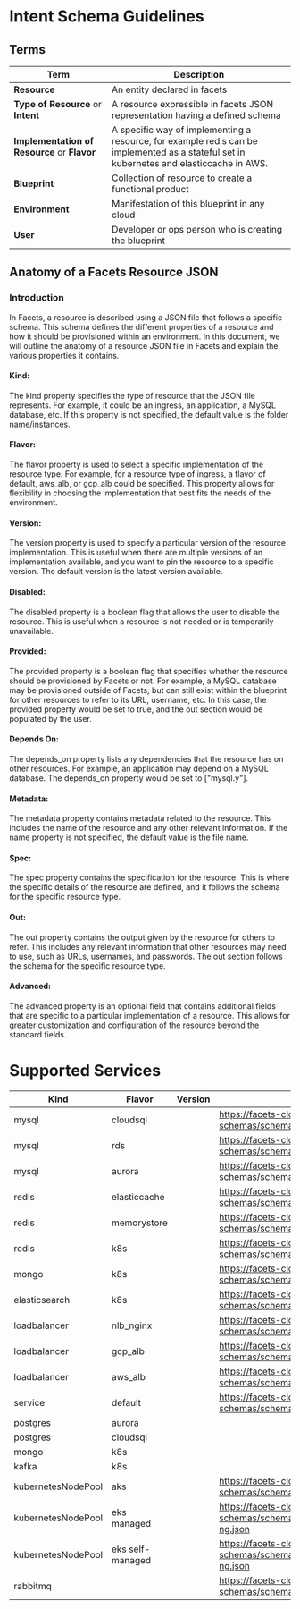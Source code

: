 # Intent Schema Guidelines

## Terms

| Term | Description |
|------|-------------|
|**Resource**| An entity declared in facets|
|**Type of Resource** or **Intent**|A resource expressible in facets JSON representation having a defined schema|
|**Implementation of Resource** or **Flavor**|A specific way of implementing a resource, for example redis can be implemented as a stateful set in kubernetes and elasticcache in AWS.|
|**Blueprint**|Collection of resource to create a functional product|
|**Environment**|Manifestation of this blueprint in any cloud|
|**User**|Developer or ops person who is creating the blueprint|

## Anatomy of a Facets Resource JSON

### Introduction
In Facets, a resource is described using a JSON file that follows a specific schema. This schema defines the different properties of a resource and how it should be provisioned within an environment. In this document, we will outline the anatomy of a resource JSON file in Facets and explain the various properties it contains.

#### Kind:
The kind property specifies the type of resource that the JSON file represents. For example, it could be an ingress, an application, a MySQL database, etc. If this property is not specified, the default value is the folder name/instances.

#### Flavor:
The flavor property is used to select a specific implementation of the resource type. For example, for a resource type of ingress, a flavor of default, aws_alb, or gcp_alb could be specified. This property allows for flexibility in choosing the implementation that best fits the needs of the environment.

#### Version:
The version property is used to specify a particular version of the resource implementation. This is useful when there are multiple versions of an implementation available, and you want to pin the resource to a specific version. The default version is the latest version available.

#### Disabled:
The disabled property is a boolean flag that allows the user to disable the resource. This is useful when a resource is not needed or is temporarily unavailable.

#### Provided:
The provided property is a boolean flag that specifies whether the resource should be provisioned by Facets or not. For example, a MySQL database may be provisioned outside of Facets, but can still exist within the blueprint for other resources to refer to its URL, username, etc. In this case, the provided property would be set to true, and the out section would be populated by the user.

#### Depends On:
The depends_on property lists any dependencies that the resource has on other resources. For example, an application may depend on a MySQL database. The depends_on property would be set to ["mysql.y"].

#### Metadata:
The metadata property contains metadata related to the resource. This includes the name of the resource and any other relevant information. If the name property is not specified, the default value is the file name.

#### Spec:
The spec property contains the specification for the resource. This is where the specific details of the resource are defined, and it follows the schema for the specific resource type.

#### Out:
The out property contains the output given by the resource for others to refer. This includes any relevant information that other resources may need to use, such as URLs, usernames, and passwords. The out section follows the schema for the specific resource type.

#### Advanced:
The advanced property is an optional field that contains additional fields that are specific to a particular implementation of a resource. This allows for greater customization and configuration of the resource beyond the standard fields.

# Supported Services

| Kind               | Flavor           | Version | Schema                                                                                         | Sample                                                      | Readme                                                  |
|--------------------|------------------|---------|------------------------------------------------------------------------------------------------|-------------------------------------------------------------|---------------------------------------------------------|
| mysql              | cloudsql         |         | https://facets-cloud.github.io/facets-schemas/schemas/mysql/mysql.schema.json                  | [Sample](schemas/mysql/sample.json)                         | [Readme](schemas/mysql/mysql.schema.md)                 |
| mysql              | rds              |         | https://facets-cloud.github.io/facets-schemas/schemas/mysql/mysql.schema.json                  | [Sample](schemas/mysql/sample.json)                         | [Readme](schemas/mysql/mysql.schema.md)                 |
| mysql              | aurora           |         | https://facets-cloud.github.io/facets-schemas/schemas/mysql/mysql.schema.json                  | [Sample](schemas/mysql/sample.json)                         | [Readme](schemas/mysql/mysql.schema.md)                 |
| redis              | elasticcache     |         | https://facets-cloud.github.io/facets-schemas/schemas/redis/redis.schema.json                  | [Sample](schemas/redis/sample.json)                         | [Readme](schemas/redis/redis.schema.md)                 |
| redis              | memorystore      |         | https://facets-cloud.github.io/facets-schemas/schemas/redis/redis.schema.json                  | [Sample](schemas/redis/sample.json)                         | [Readme](schemas/redis/redis.schema.md)                 |
| redis              | k8s              |         | https://facets-cloud.github.io/facets-schemas/schemas/redis/redis.schema.json                  | [Sample](schemas/redis/sample.json)                         | [Readme](schemas/redis/redis.schema.md)                 |
| mongo              | k8s              |         | https://facets-cloud.github.io/facets-schemas/schemas/mongo/mongo.schema.json                  | [Sample](schemas/mongo/sample.json)                         | [Readme](schemas/mongo/mongo.schema.md)                 |
| elasticsearch      | k8s              |         | https://facets-cloud.github.io/facets-schemas/schemas/elasticsearch/elasticsearch.schema.json  | [Sample](schemas/elasticsearch/sample.json)                 | [Readme](schemas/elasticsearch/elasticsearch.schema.md) |
| loadbalancer       | nlb_nginx        |         | https://facets-cloud.github.io/facets-schemas/schemas/loadbalancer/loadbalancer.schema.json    | [Sample](schemas/loadbalancer/sample.json)                  | [Readme](schemas/loadbalancer/loadbalancer.schema.md)   |
| loadbalancer       | gcp_alb          |         | https://facets-cloud.github.io/facets-schemas/schemas/loadbalancer/loadbalancer.schema.json    | [Sample](schemas/loadbalancer/sample.json)                  | [Readme](schemas/loadbalancer/loadbalancer.schema.md)   |
| loadbalancer       | aws_alb          |         | https://facets-cloud.github.io/facets-schemas/schemas/loadbalancer/loadbalancer.schema.json    | [Sample](schemas/loadbalancer/sample.json)                  | [Readme](schemas/loadbalancer/loadbalancer.schema.md)   |
| service            | default          |         | https://facets-cloud.github.io/facets-schemas/schemas/service/service.schema.json              | [Sample](schemas/service/sample.json)                       | [Readme](schemas/service/service.schema.md)             |
| postgres           | aurora           |         |                                                                                                |                                                             |                                                         |
| postgres           | cloudsql         |         |                                                                                                |                                                             |                                                         |
| mongo              | k8s              |         |                                                                                                |                                                             |                                                         |
| kafka              | k8s              |         |                                                                                                |                                                             |                                                         |
| kubernetesNodePool | aks              |         | https://facets-cloud.github.io/facets-schemas/schemas/nodepool/sample-aks-np.json              | [Sample](schemas/nodepool/sample-aks-np.json)               | [Readme](schemas/nodepool/nodepool.schema.md)           |
| kubernetesNodePool | eks managed      |         | https://facets-cloud.github.io/facets-schemas/schemas/nodepool/sample-eks-managed-ng.json      | [Sample](schemas/nodepool/sample-eks-managed-ng.json)       | [Readme](schemas/nodepool/nodepool.schema.md)           |
| kubernetesNodePool | eks self-managed |         | https://facets-cloud.github.io/facets-schemas/schemas/nodepool/sample-eks-self-managed-ng.json | [Sample](/schemas/nodepool/sample-eks-self-managed-ng.json) | [Readme](schemas/nodepool/nodepool.schema.md)           |
| rabbitmq           |                  |         | https://facets-cloud.github.io/facets-schemas/schemas/rabbitmq/rabbitmq.schema.json            | [Sample](schemas/rabbitmq/sample.json)                      | [Readme](schemas/rabbitmq/rabbitmq.schema.md)           |

